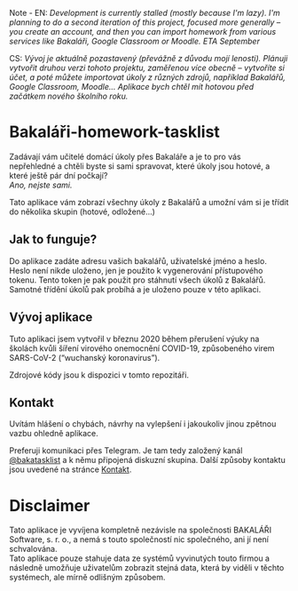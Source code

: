 Note - EN: _Development is currently stalled (mostly because I'm lazy). I'm planning to do a second iteration of this project, focused more generally – you create an account, and then you can import homework from various services like Bakaláři, Google Classroom or Moodle. ETA September_

CS: _Vývoj je aktuálně pozastavený (převážně z důvodu mojí lenosti). Plánuji vytvořit druhou verzi tohoto projektu, zaměřenou více obecně – vytvoříte si účet, a poté můžete importovat úkoly z různých zdrojů, například Bakalářů, Google Classroom, Moodle… Aplikace bych chtěl mít hotovou před začátkem nového školního roku._

# Bakaláři-homework-tasklist

Zadávají vám učitelé domácí úkoly přes Bakaláře a je to pro vás nepřehledné a chtěli
byste si sami spravovat, které úkoly jsou hotové, a které ještě pár dní počkají?  
_Ano, nejste sami._

Tato aplikace vám zobrazí všechny úkoly z Bakalářů a umožní vám si je třídit do několika
skupin (hotové, odložené&hellip;)

## Jak to funguje?

Do aplikace zadáte adresu vašich bakalářů, uživatelské jméno a heslo. Heslo není nikde
uloženo, jen je použito k vygenerování přístupového tokenu. Tento token je pak použit
pro stáhnutí všech úkolů z Bakalářů. Samotné třídění úkolů pak probíhá a je uloženo
pouze v této aplikaci.

## Vývoj aplikace

Tuto aplikaci jsem vytvořil v březnu 2020 během přerušení výuky na školách kvůli šíření
virového onemocnění COVID-19, způsobeného virem SARS-CoV-2 (&ldquo;wuchanský
koronavirus&rdquo;).

Zdrojové kódy jsou k dispozici v tomto repozitáři.

## Kontakt

Uvítám hlášení o chybách, návrhy na vylepšení i jakoukoliv jinou zpětnou vazbu ohledně
aplikace.

Preferuji komunikaci přes Telegram. Je tam tedy založený kanál
[@bakatasklist](https://t.me/bakatasklist) a k němu připojená diskuzní skupina. Další
způsoby kontaktu jsou uvedené na stránce
[Kontakt](https://bakalari-homework-tasklist.herokuapp.com/contact).

# Disclaimer

Tato aplikace je vyvíjena kompletně nezávisle na společnosti BAKALÁŘI Software,
s. r. o., a nemá s touto společností nic společného, ani jí není schvalována.  
Tato aplikace pouze stahuje data ze systémů vyvinutých touto firmou a následně umožňuje
uživatelům zobrazit stejná data, která by viděli v těchto systémech, ale mírně odlišným
způsobem.
